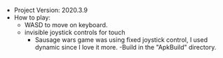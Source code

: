 - Project Version: 2020.3.9
- How to play:
	- WASD to move on keyboard.
	- invisible joystick controls for touch
		- Sausage wars game was using fixed joystick control, I used dynamic since I love it more.
-Build in the "ApkBuild" directory.